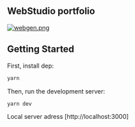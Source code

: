 ## WebStudio portfolio

[![webgen.png](https://i.postimg.cc/2Sw33TbS/webgen.png)](https://postimg.cc/RWWvD7Lk)

## Getting Started

First, install dep:

```bash
yarn
```

Then, run the development server:

```bash
yarn dev
```

Local server adress [http://localhost:3000]
